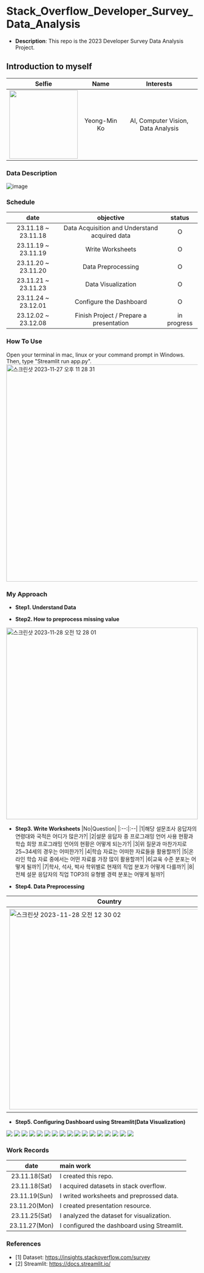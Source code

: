 # Stack_Overflow_Developer_Survey_Data_Analysis

- <b>Description</b>: This repo is the 2023 Developer Survey Data Analysis Project.

## Introduction to myself
|Selfie|Name|Interests|
|:--:|:--:|:--:|
|<img height="180" src="https://github.com/PSLeon24/CEM_Community/assets/59058869/1c4a75a2-fa44-4bde-ba6f-1b9b6868de0b">|Yeong-Min Ko|AI, Computer Vision, Data Analysis|

### Data Description
![image](https://github.com/PSLeon24/Stack_Overflow_Developer_Survey_Data_Analysis/assets/59058869/367a11ea-113b-4147-898b-6a52ff3adc90)

### Schedule
|date|objective|status|
|:--:|:--:|:--:|
|23.11.18 ~ 23.11.18|Data Acquisition and Understand acquired data|O|
|23.11.19 ~ 23.11.19|Write Worksheets|O|
|23.11.20 ~ 23.11.20|Data Preprocessing|O|
|23.11.21 ~ 23.11.23|Data Visualization|O|
|23.11.24 ~ 23.12.01|Configure the Dashboard|O|
|23.12.02 ~ 23.12.08|Finish Project / Prepare a presentation|in progress|

### How To Use
Open your terminal in mac, linux or your command prompt in Windows. Then, type "Streamlit run app.py".
<img width="571" alt="스크린샷 2023-11-27 오후 11 28 31" src="https://github.com/PSLeon24/Stack_Overflow_Developer_Survey_Data_Analysis/assets/59058869/a5ce9aad-8fb9-4a3a-a7f3-236b8245bd6d">


### My Approach
- <b>Step1. Understand Data</b>
   
- <b>Step2. How to preprocess missing value</b>
<img width="504" alt="스크린샷 2023-11-28 오전 12 28 01" src="https://github.com/PSLeon24/Stack_Overflow_Developer_Survey_Data_Analysis/assets/59058869/c73d11e0-ce7e-47f5-a98e-e98ec0fdf2cb">

- <b>Step3. Write Worksheets</b>
  |No|Question|
  |:--:|:--|
  |1|해당 설문조사 응답자의 연령대와 국적은 어디가 많은가?|
  |2|설문 응답자 중 프로그래밍 언어 사용 현황과 학습 희망 프로그래밍 언어의 현황은 어떻게 되는가?|
  |3|위 질문과 마찬가지로 25~34세의 경우는 어떠한가?|
  |4|학습 자료는 어떠한 자료들을 활용할까?|
  |5|온라인 학습 자료 중에서는 어떤 자료를 가장 많이 활용할까?|
  |6|교육 수준 분포는 어떻게 될까?|
  |7|학사, 석사, 박사 학위별로 현재의 직업 분포가 어떻게 다를까?|
  |8|전체 설문 응답자의 직업 TOP3의 유형별 경력 분포는 어떻게 될까?|

- <b>Step4. Data Preprocessing</b>

|Country|LanguageHaveWorkedWith|LanguageWantToWorkWith|EdLevel|LearnCode|
|--|--|--|--|--|
|<img width="527" alt="스크린샷 2023-11-28 오전 12 30 02" src="https://github.com/PSLeon24/Stack_Overflow_Developer_Survey_Data_Analysis/assets/59058869/8afada6d-895d-4f5a-b46e-dacfbfc60427">|<img width="525" alt="스크린샷 2023-11-28 오전 12 30 16" src="https://github.com/PSLeon24/Stack_Overflow_Developer_Survey_Data_Analysis/assets/59058869/5dda4734-4192-4b6c-b3e4-e8a4ccb801f1">|<img width="531" alt="스크린샷 2023-11-28 오전 12 30 27" src="https://github.com/PSLeon24/Stack_Overflow_Developer_Survey_Data_Analysis/assets/59058869/8f878179-df54-4e71-8ec1-12f869b75953">|<img width="521" alt="스크린샷 2023-11-28 오전 12 30 41" src="https://github.com/PSLeon24/Stack_Overflow_Developer_Survey_Data_Analysis/assets/59058869/4ac36120-b747-4f54-9cf0-18fa3fcdda74">|<img width="533" alt="스크린샷 2023-11-28 오전 12 30 50" src="https://github.com/PSLeon24/Stack_Overflow_Developer_Survey_Data_Analysis/assets/59058869/5b312f31-c4dc-4a90-a3a2-9897c18b6e11">|

- <b>Step5. Configuring Dashboard using Streamlit(Data Visualization)</b>
<img src="https://github.com/PSLeon24/Stack_Overflow_Developer_Survey_Data_Analysis/blob/main/imgs/%EB%8D%B0%EC%9D%B4%ED%84%B0%EC%85%8B%20%EC%83%81%EC%9C%84%2010%EA%B0%9C%20%ED%99%95%EC%9D%B8%ED%95%98%EA%B8%B0.png"/>
<img src="https://github.com/PSLeon24/Stack_Overflow_Developer_Survey_Data_Analysis/blob/main/imgs/%EB%8D%B0%EC%9D%B4%ED%84%B0%EC%85%8B%20%EC%9A%94%EC%95%BD%20%ED%86%B5%EA%B3%84%EB%9F%89%20%ED%99%95%EC%9D%B8%ED%95%98%EA%B8%B0.png"/>
<img src="https://github.com/PSLeon24/Stack_Overflow_Developer_Survey_Data_Analysis/blob/main/imgs/%EC%97%B0%EB%A0%B9%EC%97%90%20%EB%94%B0%EB%A5%B8%20%EC%9D%91%EB%8B%B5%EC%9E%90%20%EC%88%98%EB%8A%94%20%EC%96%B4%EB%96%A0%ED%95%A0%EA%B9%8C%3F.png"/>
<img src="https://github.com/PSLeon24/Stack_Overflow_Developer_Survey_Data_Analysis/blob/main/imgs/%EC%9D%91%EB%8B%B5%20%EC%88%98%20%EC%83%81%EC%9C%84%2010%EA%B0%9C%20%EA%B5%AD%EA%B0%80%EB%8A%94%20%EC%96%B4%EB%94%94%EC%9D%BC%EA%B9%8C%3F.png"/>
<img src="https://github.com/PSLeon24/Stack_Overflow_Developer_Survey_Data_Analysis/blob/main/imgs/%ED%94%84%EB%A1%9C%EA%B7%B8%EB%9E%98%EB%B0%8D%20%EC%96%B8%EC%96%B4%20%EC%82%AC%EC%9A%A9%20%ED%98%84%ED%99%A9%EC%9D%80%20%EC%96%B4%EB%96%A0%ED%95%A0%EA%B9%8C%3F.png"/>
<img src="https://github.com/PSLeon24/Stack_Overflow_Developer_Survey_Data_Analysis/blob/main/imgs/25~34%EC%84%B8%EC%9D%98%20%EC%9D%91%EB%8B%B5%EC%9E%90%EB%93%A4%EC%9D%B4%20%EA%B0%80%EC%9E%A5%20%EB%A7%8E%EC%9D%B4%20%EC%82%AC%EC%9A%A9%ED%95%98%EB%8A%94%20%EC%96%B8%EC%96%B4%EB%8A%94%20%EB%AC%B4%EC%97%87%EC%9D%BC%EA%B9%8C%3F.png"/>
<img src="https://github.com/PSLeon24/Stack_Overflow_Developer_Survey_Data_Analysis/blob/main/imgs/%ED%94%84%EB%A1%9C%EA%B7%B8%EB%9E%98%EB%B0%8D%20%ED%95%99%EC%8A%B5%20%ED%9D%AC%EB%A7%9D%20%EC%96%B8%EC%96%B4%EB%8A%94%20%EC%96%B4%EB%96%A4%20%EC%96%B8%EC%96%B4%EC%9D%BC%EA%B9%8C%3F.png"/>
<img src="https://github.com/PSLeon24/Stack_Overflow_Developer_Survey_Data_Analysis/blob/main/imgs/25~34%EC%84%B8%EC%9D%98%20%EC%9D%91%EB%8B%B5%EC%9E%90%EB%93%A4%EC%9D%B4%20%EA%B0%80%EC%9E%A5%20%ED%95%99%EC%8A%B5%ED%95%98%EA%B8%B0%20%ED%9D%AC%EB%A7%9D%ED%95%98%EB%8A%94%20%EC%96%B8%EC%96%B4%EB%8A%94%20%EB%AC%B4%EC%97%87%EC%9D%BC%EA%B9%8C%3F.png"/>
<img src="https://github.com/PSLeon24/Stack_Overflow_Developer_Survey_Data_Analysis/blob/main/imgs/%ED%94%84%EB%A1%9C%EA%B7%B8%EB%9E%98%EB%B0%8D%EC%9D%84%20%ED%95%99%EC%8A%B5%ED%95%98%EB%8A%94%20%EB%B0%A9%EB%B2%95%EC%97%90%EB%8A%94%20%EC%96%B4%EB%96%A4%20%EA%B2%83%EB%93%A4%EC%9D%B4%20%EC%9E%88%EC%9D%84%EA%B9%8C%3F.png"/>
<img src="https://github.com/PSLeon24/Stack_Overflow_Developer_Survey_Data_Analysis/blob/main/imgs/%EC%98%A8%EB%9D%BC%EC%9D%B8%20%ED%95%99%EC%8A%B5%20%EC%9E%90%EB%A3%8C%EB%A1%9C%EB%8A%94%20%EC%96%B4%EB%96%A4%20%EA%B2%83%EB%93%A4%EC%9D%84%20%ED%99%9C%EC%9A%A9%ED%95%A0%EA%B9%8C%3F.png"/>
<img src="https://github.com/PSLeon24/Stack_Overflow_Developer_Survey_Data_Analysis/blob/main/imgs/%EC%9D%91%EB%8B%B5%EC%9E%90%EB%93%A4%EC%9D%98%20%ED%95%99%EC%9C%84%20%EB%B6%84%ED%8F%AC%EB%8A%94%20%EC%96%B4%EB%96%A0%ED%95%9C%EA%B0%80%3F.png"/>
<img src="https://github.com/PSLeon24/Stack_Overflow_Developer_Survey_Data_Analysis/blob/main/imgs/%ED%95%99%EC%82%AC%20%ED%95%99%EC%9C%84%20%EB%B3%B4%EC%9C%A0%EC%9E%90%EC%9D%98%20%EC%A7%81%EC%97%85%20%EB%B6%84%ED%8F%AC%EB%8A%94%20%EC%96%B4%EB%96%A0%ED%95%9C%EA%B0%80%3F.png"/>
<img src="https://github.com/PSLeon24/Stack_Overflow_Developer_Survey_Data_Analysis/blob/main/imgs/%EC%84%9D%EC%82%AC%20%ED%95%99%EC%9C%84%20%EB%B3%B4%EC%9C%A0%EC%9E%90%EC%9D%98%20%EC%A7%81%EC%97%85%20%EB%B6%84%ED%8F%AC%EB%8A%94%20%EC%96%B4%EB%96%A0%ED%95%9C%EA%B0%80%3F.png"/>
<img src="https://github.com/PSLeon24/Stack_Overflow_Developer_Survey_Data_Analysis/blob/main/imgs/%EB%B0%95%EC%82%AC%20%ED%95%99%EC%9C%84%20%EB%B3%B4%EC%9C%A0%EC%9E%90%EC%9D%98%20%EC%A7%81%EC%97%85%20%EB%B6%84%ED%8F%AC%EB%8A%94%20%EC%96%B4%EB%96%A0%ED%95%9C%EA%B0%80%3F.png"/>
<img src="https://github.com/PSLeon24/Stack_Overflow_Developer_Survey_Data_Analysis/blob/main/imgs/%ED%95%99%EC%9C%84%EB%B3%84%20%EC%A7%81%EC%97%85%20%EB%B6%84%ED%8F%AC%EB%8A%94%20%EC%96%B4%EB%96%A4%20%EC%B0%A8%EC%9D%B4%EA%B0%80%20%EC%9E%88%EC%9D%84%EA%B9%8C%3F_1.png"/>
<img src="https://github.com/PSLeon24/Stack_Overflow_Developer_Survey_Data_Analysis/blob/main/imgs/%ED%95%99%EC%9C%84%EB%B3%84%20%EC%A7%81%EC%97%85%20%EB%B6%84%ED%8F%AC%EB%8A%94%20%EC%96%B4%EB%96%A4%20%EC%B0%A8%EC%9D%B4%EA%B0%80%20%EC%9E%88%EC%9D%84%EA%B9%8C%3F_2.png"/>
<img src="https://github.com/PSLeon24/Stack_Overflow_Developer_Survey_Data_Analysis/blob/main/imgs/%EC%83%81%EC%9C%84%203%EA%B0%9C%20%EC%A7%81%EC%97%85%EA%B5%B0%EC%9D%98%20%EA%B2%BD%EB%A0%A5%20%EB%B6%84%ED%8F%AC%EB%8A%94%20%EC%96%B4%EB%96%A0%ED%95%9C%EA%B0%80%3F.png"/>

  
### Work Records
|date|main work|
|:--:|:--|
|23.11.18(Sat)|I created this repo.|
|23.11.18(Sat)|I acquired datasets in stack overflow.|
|23.11.19(Sun)|I writed worksheets and preprossed data.|
|23.11.20(Mon)|I created presentation resource.|
|23.11.25(Sat)|I analyzed the dataset for visualization.|
|23.11.27(Mon)|I configured the dashboard using Streamlit.|

### References
- [1] Dataset: https://insights.stackoverflow.com/survey
- [2] Streamlit: https://docs.streamlit.io/
